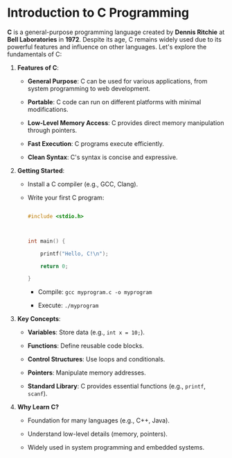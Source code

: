 # Introduction to C Programming

**C** is a general-purpose programming language created by **Dennis Ritchie** at **Bell Laboratories** in **1972**. Despite its age, C remains widely used due to its powerful features and influence on other languages. Let's explore the fundamentals of C:

1. **Features of C**:
   - **General Purpose**: C can be used for various applications, from system programming to web development.
   - **Portable**: C code can run on different platforms with minimal modifications.
   - **Low-Level Memory Access**: C provides direct memory manipulation through pointers.
   - **Fast Execution**: C programs execute efficiently.
   - **Clean Syntax**: C's syntax is concise and expressive.

2. **Getting Started**:
   - Install a C compiler (e.g., GCC, Clang).
   - Write your first C program:
     ```c
     #include <stdio.h>
     
     int main() {
         printf("Hello, C!\n");
         return 0;
     }
     ```
     - Compile: `gcc myprogram.c -o myprogram`
     - Execute: `./myprogram`

3. **Key Concepts**:
   - **Variables**: Store data (e.g., `int x = 10;`).
   - **Functions**: Define reusable code blocks.
   - **Control Structures**: Use loops and conditionals.
   - **Pointers**: Manipulate memory addresses.
   - **Standard Library**: C provides essential functions (e.g., `printf`, `scanf`).

4. **Why Learn C?**
   - Foundation for many languages (e.g., C++, Java).
   - Understand low-level details (memory, pointers).
   - Widely used in system programming and embedded systems.